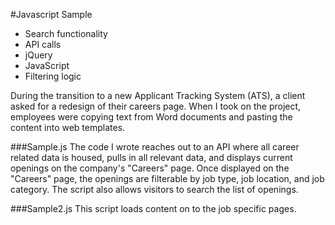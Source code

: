 #Javascript Sample

  * Search functionality
  * API calls
  * jQuery
  * JavaScript
  * Filtering logic



During the transition to a new Applicant Tracking System (ATS), a client asked for a redesign of their careers page. When I took on the project, employees were copying text from Word documents and pasting the content into web templates.


###Sample.js
The code I wrote reaches out to an API where all career related data is housed, pulls in all relevant data, and displays current openings on the company's "Careers" page. Once displayed on the "Careers" page, the openings are filterable by job type, job location, and job category. The script also allows visitors to search the list of openings. 


###Sample2.js
This script loads content on to the job specific pages. 